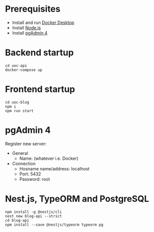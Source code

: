 # Prerequisites
- Install and run [Docker Desktop](https://www.docker.com/products/docker-desktop/)
- Install [Node.js](https://nodejs.org/en/download/package-manager/current)
- Install [pgAdmin 4](https://www.pgadmin.org/download/pgadmin-4-macos/)

# Backend startup
```
cd uoc-api
docker-compose up
```

# Frontend startup
```
cd uoc-blog
npm i
npm run start
```

# pgAdmin 4
Register new server:
- General
  - Name: (whatever i.e. Docker)
- Connection
  - Hosname name/address: localhost
  - Port: 5432
  - Password: root

# Nest.js, TypeORM and PostgreSQL
```
npm install -g @nestjs/cli
nest new blog-api --strict
cd blog-api
npm install --save @nestjs/typeorm typeorm pg
```
